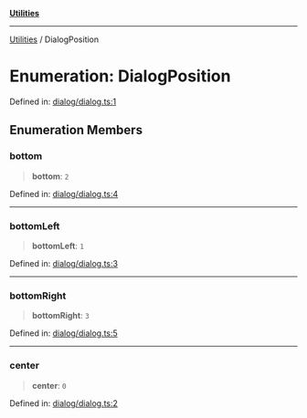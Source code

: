 [**Utilities**](../README.md)

***

[Utilities](../README.md) / DialogPosition

# Enumeration: DialogPosition

Defined in: [dialog/dialog.ts:1](https://github.com/noobiept/utilities/blob/786efe35015e1a6c21914057e8b0d5fc10429d8e/source/dialog/dialog.ts#L1)

## Enumeration Members

### bottom

> **bottom**: `2`

Defined in: [dialog/dialog.ts:4](https://github.com/noobiept/utilities/blob/786efe35015e1a6c21914057e8b0d5fc10429d8e/source/dialog/dialog.ts#L4)

***

### bottomLeft

> **bottomLeft**: `1`

Defined in: [dialog/dialog.ts:3](https://github.com/noobiept/utilities/blob/786efe35015e1a6c21914057e8b0d5fc10429d8e/source/dialog/dialog.ts#L3)

***

### bottomRight

> **bottomRight**: `3`

Defined in: [dialog/dialog.ts:5](https://github.com/noobiept/utilities/blob/786efe35015e1a6c21914057e8b0d5fc10429d8e/source/dialog/dialog.ts#L5)

***

### center

> **center**: `0`

Defined in: [dialog/dialog.ts:2](https://github.com/noobiept/utilities/blob/786efe35015e1a6c21914057e8b0d5fc10429d8e/source/dialog/dialog.ts#L2)
